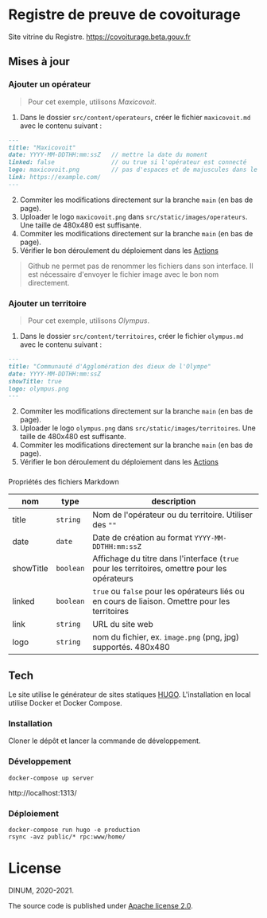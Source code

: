 # Registre de preuve de covoiturage

Site vitrine du Registre. https://covoiturage.beta.gouv.fr

## Mises à jour

### Ajouter un opérateur

> Pour cet exemple, utilisons _Maxicovoit_.

1. Dans le dossier `src/content/operateurs`, créer le fichier `maxicovoit.md` avec le contenu suivant :

```markdown
---
title: "Maxicovoit"
date: YYYY-MM-DDTHH:mm:ssZ   // mettre la date du moment
linked: false                // ou true si l'opérateur est connecté
logo: maxicovoit.png         // pas d'espaces et de majuscules dans le nom
link: https://example.com/
---
```

2. Commiter les modifications directement sur la branche `main` (en bas de page).
3. Uploader le logo `maxicovoit.png` dans `src/static/images/operateurs`. Une taille de 480x480 est suffisante.
4. Commiter les modifications directement sur la branche `main` (en bas de page).
5. Vérifier le bon déroulement du déploiement dans les [Actions](https://github.com/betagouv/preuve-covoiturage-vitrine/actions)

> Github ne permet pas de renommer les fichiers dans son interface. Il est nécessaire d'envoyer le fichier image avec le bon nom directement.

### Ajouter un territoire

> Pour cet exemple, utilisons _Olympus_.

1. Dans le dossier `src/content/territoires`, créer le fichier `olympus.md` avec le contenu suivant :

```markdown
---
title: "Communauté d'Agglomération des dieux de l'Olympe"
date: YYYY-MM-DDTHH:mm:ssZ
showTitle: true
logo: olympus.png
---
```

2. Commiter les modifications directement sur la branche `main` (en bas de page).
3. Uploader le logo `olympus.png` dans `src/static/images/territoires`. Une taille de 480x480 est suffisante.
4. Commiter les modifications directement sur la branche `main` (en bas de page).
5. Vérifier le bon déroulement du déploiement dans les [Actions](https://github.com/betagouv/preuve-covoiturage-vitrine/actions)

###

Propriétés des fichiers Markdown

| nom | type | description |
| --- | --- | --- |
| title | `string` | Nom de l'opérateur ou du territoire. Utiliser des `""` |
| date | `date` | Date de création au format `YYYY-MM-DDTHH:mm:ssZ` |
| showTitle | `boolean` | Affichage du titre dans l'interface (`true` pour les territoires, omettre pour les opérateurs | 
| linked | `boolean` | `true` ou `false` pour les opérateurs liés ou en cours de liaison. Omettre pour les territoires |
| link | `string` | URL du site web |
| logo | `string` | nom du fichier, ex. `image.png` (png, jpg) supportés. 480x480 |

## Tech

Le site utilise le générateur de sites statiques [HUGO](https://gohugo.io/).
L'installation en local utilise Docker et Docker Compose.

### Installation

Cloner le dépôt et lancer la commande de développement.

### Développement

```shell
docker-compose up server
```

http://localhost:1313/

### Déploiement

```shell
docker-compose run hugo -e production
rsync -avz public/* rpc:www/home/
```

# License

DINUM, 2020-2021.

The source code is published under [Apache license 2.0](https://github.com/betagouv/preuve-covoiturage-vitrine/blob/main/LICENSE).
